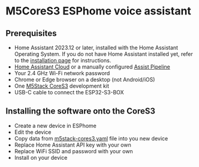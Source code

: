 # M5CoreS3 ESPhome voice assistant

## Prerequisites

- Home Assistant 2023.12 or later, installed with the Home Assistant Operating System. If you do not have Home Assistant installed yet, refer to the [installation page](https://www.home-assistant.io/installation/) for instructions.
- [Home Assistant Cloud](https://www.home-assistant.io/voice_control/voice_remote_cloud_assistant/) or a manually configured [Assist Pipeline](https://www.home-assistant.io/voice_control/voice_remote_local_assistant)
- Your 2.4 GHz Wi-Fi network password
- Chrome or Edge browser on a desktop (not Android/iOS)
- One [M5Stack CoreS3](https://shop.m5stack.com/products/m5stack-cores3-esp32s3-lotdevelopment-kit) development kit
- USB-C cable to connect the ESP32-S3-BOX

## Installing the software onto the CoreS3

* Create a new device in ESPhome
* Edit the device
* Copy data from [m5stack-cores3.yaml](/voice-assistant/m5stack-cores3.yaml) file into you new device
* Replace Home Assistant API key with your own
* Replace WiFi SSID and password with your own
* Install on your device
